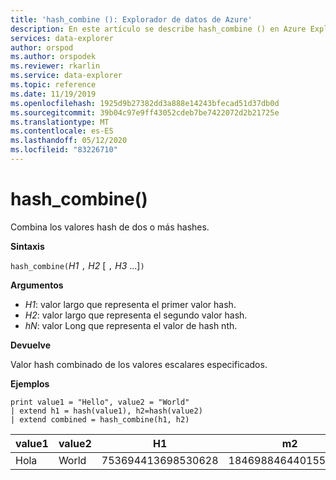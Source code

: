 ```yaml
---
title: 'hash_combine (): Explorador de datos de Azure'
description: En este artículo se describe hash_combine () en Azure Explorador de datos.
services: data-explorer
author: orspod
ms.author: orspodek
ms.reviewer: rkarlin
ms.service: data-explorer
ms.topic: reference
ms.date: 11/19/2019
ms.openlocfilehash: 1925d9b27382dd3a888e14243bfecad51d37db0d
ms.sourcegitcommit: 39b04c97e9ff43052cdeb7be7422072d2b21725e
ms.translationtype: MT
ms.contentlocale: es-ES
ms.lasthandoff: 05/12/2020
ms.locfileid: "83226710"
---
```

# <a name="hash_combine"></a>hash_combine()

Combina los valores hash de dos o más hashes.

**Sintaxis**

`hash_combine(`*H1* `,` *H2* [ `,` *H3* ...]`)`

**Argumentos**

* *H1*: valor largo que representa el primer valor hash.
* *H2*: valor largo que representa el segundo valor hash.
* *hN*: valor Long que representa el valor de hash nth.

**Devuelve**

Valor hash combinado de los valores escalares especificados.

**Ejemplos**

<!-- csl: https://help.kusto.windows.net:443/Samples -->
```kusto
print value1 = "Hello", value2 = "World"
| extend h1 = hash(value1), h2=hash(value2)
| extend combined = hash_combine(h1, h2)
```

|value1|value2|H1|m2|conjuntamente|
|---|---|---|---|---|
|Hola|World|753694413698530628|1846988464401551951|-1440138333540407281|
